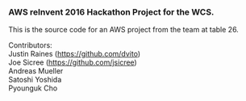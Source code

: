 ### AWS reInvent 2016 Hackathon Project for the WCS.

This is the source code for an AWS project from the team at table 26.

Contributors:  
Justin Raines (https://github.com/dvito)  
Joe Sicree (https://github.com/jsicree)  
Andreas Mueller  
Satoshi Yoshida  
Pyounguk Cho  



